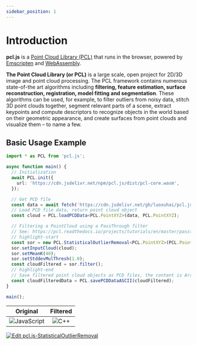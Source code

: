 ```yaml
---
sidebar_position: 1
---
```


# Introduction

**pcl.js** is a [Point Cloud Library (PCL)](https://pointclouds.org/) that runs in the browser, powered by [Emscripten](https://emscripten.org/index.html) and [WebAssembly](https://webassembly.org/).

**The Point Cloud Library (or PCL)** is a large scale, open project for 2D/3D image and point cloud processing. The PCL framework contains numerous state-of-the art algorithms including **filtering, feature estimation, surface reconstruction, registration, model fitting and segmentation**. These algorithms can be used, for example, to filter outliers from noisy data, stitch 3D point clouds together, segment relevant parts of a scene, extract keypoints and compute descriptors to recognize objects in the world based on their geometric appearance, and create surfaces from point clouds and visualize them – to name a few.

## Basic Usage Example

```typescript showLineNumbers title=TypeScript
import * as PCL from 'pcl.js';

async function main() {
  // Initialization
  await PCL.init({
    url: 'https://cdn.jsdelivr.net/npm/pcl.js/dist/pcl-core.wasm',
  });

  // Get PCD file
  const data = await fetch('https://cdn.jsdelivr.net/gh/luoxuhai/pcl.js@master/data/table_scene_lms400.pcd').then(res => res.arrayBuffer());
  // Load PCD file data, return point cloud object
  const cloud = PCL.loadPCDData<PCL.PointXYZ>(data, PCL.PointXYZ);

  // Filtering a PointCloud using a PassThrough filter
  // See: https://pcl.readthedocs.io/projects/tutorials/en/master/passthrough.html#passthrough
  // highlight-start
  const sor = new PCL.StatisticalOutlierRemoval<PCL.PointXYZ>(PCL.PointXYZ);
  sor.setInputCloud(cloud);
  sor.setMeanK(40);
  sor.setStddevMulThresh(1.0);
  const cloudFiltered = sor.filter();
  // highlight-end
  // Save filtered point cloud objects as PCD files, the content is ArrayBuffer
  const cloudFilteredData = PCL.savePCDDataASCII(cloudFiltered);
}

main();
```

|         Original         |          Filtered           |
| :--------------------------------: | :--------------------------: |
| ![JavaScript](/img/intro-1.jpg) | ![C++](/img/intro-2.jpg) |

[![Edit pcl.js-StatisticalOutlierRemoval](https://codesandbox.io/static/img/play-codesandbox.svg)](https://codesandbox.io/s/pcl-js-statisticaloutlierremoval-kl2zjs?fontsize=14&hidenavigation=1&theme=dark)
